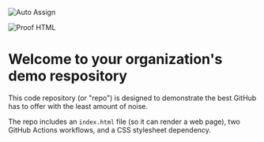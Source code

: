 ![Auto Assign](https://github.com/VenturousStudios/demo-repository/actions/workflows/auto-assign.yml/badge.svg)

![Proof HTML](https://github.com/VenturousStudios/demo-repository/actions/workflows/proof-html.yml/badge.svg)

# Welcome to your organization's demo respository
This code repository (or "repo") is designed to demonstrate the best GitHub has to offer with the least amount of noise.

The repo includes an `index.html` file (so it can render a web page), two GitHub Actions workflows, and a CSS stylesheet dependency.
